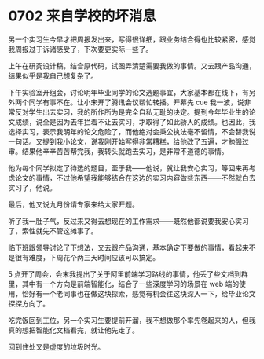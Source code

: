 # 0702 来自学校的坏消息

另一个实习生今早才把周报发出来，写得很详细，跟业务结合得也比较紧密，感觉我周报过于诉诸感受了，下次要更实际一些了。

上午在研究设计稿，结合原代码，试图弄清楚需要我做的事情。又去跟产品沟通，结果似乎是我自己想复杂了。

下午实验室开组会，讨论明年毕业同学的论文选题事宜，大家基本都在线下，有另外两个同学有事不在。让小宋开了腾讯会议帮忙转播。开幕先 cue 我一波，说非常反对学生出去实习，我的所作所为是完全自私无耻的决定。提到今年毕业生的论文成绩，说全是因为去年拦着不让去实习，才取得了如此骄人的成绩。也因此，我选择实习，表示我明年的论文危险了，而他绝对会秉公执法毫不留情，不会替我说一句话。又提到我小论文，说我刚开始写得非常糟糕，给他改了五遍，才勉强过审。结果他辛辛苦苦帮完我，我转头就跑去实习，是非常不道德的事情。

他为每个同学拟定了待选的题目，至于我——他说，就让我安心实习，等回来再考虑论文的事情，不过他希望我能够结合在这边的实习内容做些东西——不然就白去实习了，他说。

最后，他又说九月份请专家来给大家开题。

听了我一肚子气，反过来又得去想现在的工作需求——既然他都说要我安心实习了，索性就先不管这摊事了。

临下班跟领导讨论了下想法，又去跟产品沟通，基本确定下要做的事情，看起来不是很有难度，下周花个两三天时间应该可以搞定。

5 点开了周会，会末我提出了关于阿里前端学习路线的事情，他丢了些文档到群里，其中有一个方向是前端智能化，结合了一些深度学习的场景在 web 端的使用，恰好有一个老同事也在做这块探索，感觉有机会往这块深入一下，给毕业论文探探方向了。

吃完饭回到工位，另一个实习生要提前开溜，我不想做那个率先卷起来的人，但我真的想把智能化文档看完，就让他先走了。

回到住处又是虚度的垃圾时光。

